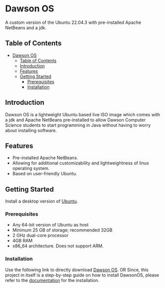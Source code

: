 # Dawson OS

A custom version of the Ubuntu 22.04.3 with pre-installed Apache NetBeans and a jdk.

## Table of Contents

- [Dawson OS](#dawson-os)
  - [Table of Contents](#table-of-contents)
  - [Introduction](#introduction)
  - [Features](#features)
  - [Getting Started](#getting-started)
    - [Prerequisites](#prerequisites)
    - [Installation](#installation)

## Introduction

Dawson OS is a lightweight Ubuntu based live ISO image which comes with a jdk and Apache NetBeans pre-installed to allow Dawson Computer Science students to start programming in Java without having to worry about installing software.

## Features

- Pre-installed Apache NetBeans.
- Allowing for additional customizability and lightweightness of linux operating system.
- Based on user-friendly Ubuntu.

## Getting Started

Install a desktop version of [Ubuntu](https://ubuntu.com/download/desktop/thank-you?version=22.04.3&architecture=amd64).

### Prerequisites

- Any 64-bit version of Ubuntu as host
- Minimum 25 GB of storage; recommended 32GB
- 2 GHz dual-core processor
- 4GB RAM
- x86_64 architecture. Does not support ARM.

### Installation

Use the following link to directly download [Dawson OS](https://drive.google.com/file/d/1aw_cF3yWcQEzG99iWqzRa16XFaCzXwbI/view?usp=drive_link).
OR
Since, this project in itself is a step-by-step guide on how to install DawsonOS, please refer to the [documentation](https://github.com/zlatin-tech/DawsonOS/blob/main/Documentation.docx) for the installation.
